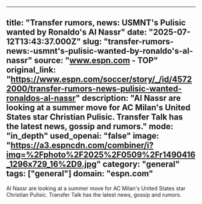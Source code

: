 ---
   title: "Transfer rumors, news: USMNT's Pulisic wanted by Ronaldo's Al Nassr"
   date: "2025-07-12T13:43:37.000Z"
   slug: "transfer-rumors-news:-usmnt's-pulisic-wanted-by-ronaldo's-al-nassr"
   source: "www.espn.com - TOP"
   original_link: "https://www.espn.com/soccer/story/_/id/45722000/transfer-rumors-news-pulisic-wanted-ronaldos-al-nassr"
   description: "Al Nassr are looking at a summer move for AC Milan's United States star Christian Pulisic. Transfer Talk has the latest news, gossip and rumors."
   mode: "in_depth"
   used_openai: "false"
   image: "https://a3.espncdn.com/combiner/i?img=%2Fphoto%2F2025%2F0509%2Fr1490416_1296x729_16%2D9.jpg"
   category: "general"
   tags: ["general"]
   domain: "espn.com"
  ---
  Al Nassr are looking at a summer move for AC Milan's United States star Christian Pulisic. Transfer Talk has the latest news, gossip and rumors.